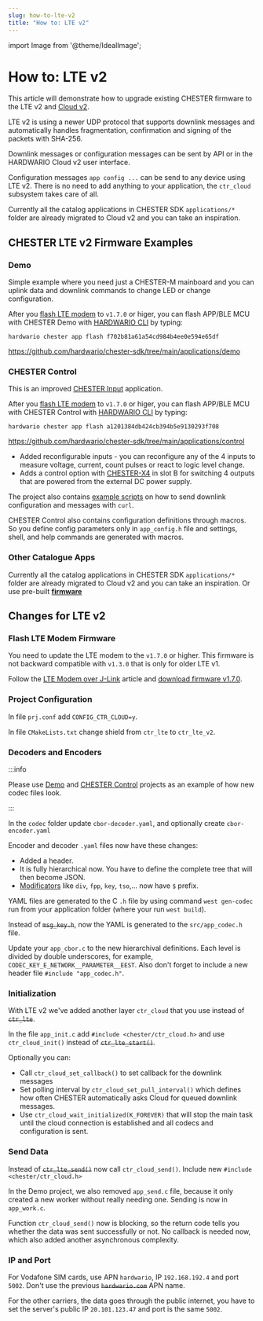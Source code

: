 ```yaml
---
slug: how-to-lte-v2
title: "How to: LTE v2"
---
```

import Image from '@theme/IdealImage';

# How to: LTE v2

This article will demonstrate how to upgrade existing CHESTER firmware to the LTE v2 and [Cloud v2](../../cloud/cloud-v2/).

LTE v2 is using a newer UDP protocol that supports downlink messages and automatically handles fragmentation, confirmation and signing of the packets with SHA-256.

Downlink messages or configuration messages can be sent by API or in the HARDWARIO Cloud v2 user interface.

Configuration messages `app config ...` can be send to any device using LTE v2. There is no need to add anything to your application, the `ctr_cloud` subsystem takes care of all.

Currently all the catalog applications in CHESTER SDK `applications/*` folder are already migrated to Cloud v2 and you can take an inspiration.

## CHESTER LTE v2 Firmware Examples

### Demo

Simple example where you need just a CHESTER-M mainboard and you can uplink data and downlink commands to change LED or change configuration.

After you [flash LTE modem](#flash-lte-modem-firmware) to `v1.7.0` or higer, you can flash APP/BLE MCU with CHESTER Demo with [HARDWARIO CLI](../developer-tools/command-line-tools.md) by typing:

`hardwario chester app flash f702b81a61a54cd984b4ee0e594e65df`

https://github.com/hardwario/chester-sdk/tree/main/applications/demo

### CHESTER Control

This is an improved [CHESTER Input](../catalog-applications/chester-input.md) application.

After you [flash LTE modem](#flash-lte-modem-firmware) to `v1.7.0` or higer, you can flash APP/BLE MCU with CHESTER Control with [HARDWARIO CLI](../developer-tools/command-line-tools.md) by typing:

`hardwario chester app flash a1201384db424cb394b5e9130293f708`

https://github.com/hardwario/chester-sdk/tree/main/applications/control

- Added reconfigurable inputs - you can reconfigure any of the 4 inputs to measure voltage, current, count pulses or react to logic level change.
- Adds a control option with [CHESTER-X4](../extension-modules/chester-x4.md) in slot B for switching 4 outputs that are powered from the external DC power supply.

The project also contains [example scripts](https://github.com/hardwario/chester-sdk/tree/main/applications/control/codec) on how to send downlink configuration and messages with `curl`.

CHESTER Control also contains configuration definitions through macros. So you define config parameters only in `app_config.h` file and settings, shell, and help commands are generated with macros.

### Other Catalogue Apps

Currently all the catalog applications in CHESTER SDK `applications/*` folder are already migrated to Cloud v2 and you can take an inspiration. Or use pre-built [**firmware**](../catalog-applications/catalog-applications#application-firmware-cloud-v2)

## Changes for LTE v2

### Flash LTE Modem Firmware

You need to update the LTE modem to the `v1.7.0` or higher. This firmware is not backward compatible with `v1.3.0` that is only for older LTE v1.

Follow the [LTE Modem over J-Link](../firmware-flashing/lte-modem-over-j-link.md) article and [download firmware v1.7.0](pathname:///download/hio-chester-lte-v1.7.0.zip).

### Project Configuration
In file `prj.conf` add `CONFIG_CTR_CLOUD=y`.

In file `CMakeLists.txt` change shield from `ctr_lte` to `ctr_lte_v2`.

### Decoders and Encoders

:::info

Please use [Demo](#demo) and [CHESTER Control](#chester-control) projects as an example of how new codec files look.

:::

In the `codec` folder update `cbor-decoder.yaml`, and optionally create `cbor-encoder.yaml`

Encoder and decoder `.yaml` files now have these changes:
- Added a header.
- It is fully hierarchical now. You have to define the complete tree that will then become JSON.
- [Modificators](how-to-cbor.md#modificators) like `div`, `fpp`, `key`, `tso`,... now have `$` prefix.

YAML files are generated to the C `.h` file by using command `west gen-codec` run from your application folder (where your run `west build`).

Instead of ~~`msg_key.h`~~, now the YAML is generated to the `src/app_codec.h` file.

Update your `app_cbor.c` to the new hierarchival definitions. Each level is divided by double underscores, for example, `CODEC_KEY_E_NETWORK__PARAMETER__EEST`.
Also don't forget to include a new header file `#include "app_codec.h"`.

### Initialization

With LTE v2 we've added another layer `ctr_cloud` that you use instead of ~~`ctr_lte`~~.

In the file `app_init.c` add `#include <chester/ctr_cloud.h>` and use `ctr_cloud_init()` instead of ~~`ctr_lte_start()`~~.

Optionally you can:

- Call `ctr_cloud_set_callback()` to set callback for the downlink messages
- Set polling interval by `ctr_cloud_set_pull_interval()` which defines how often CHESTER automatically asks Cloud for queued downlink messages.
- Use `ctr_cloud_wait_initialized(K_FOREVER)` that will stop the main task until the cloud connection is established and all codecs and configuration is sent.

### Send Data

Instead of ~~`ctr_lte_send()`~~ now call `ctr_cloud_send()`. Include new `#include <chester/ctr_cloud.h>`

In the Demo project, we also removed `app_send.c` file, because it only created a new worker without really needing one. Sending is now in `app_work.c`.

Function `ctr_cloud_send()` now is blocking, so the return code tells you whether the data was sent successfully or not. No callback is needed now, which also added another asynchronous complexity.

### IP and Port

For Vodafone SIM cards, use APN `hardwario`, IP `192.168.192.4` and port `5002`. Don't use the previous ~~`hardwario.com`~~ APN name.

For the other carriers, the data goes through the public internet, you have to set the server's public IP `20.101.123.47` and port is the same `5002`.
